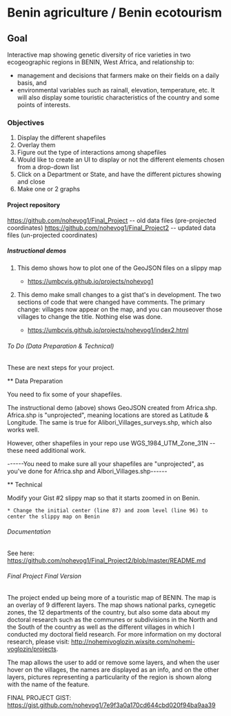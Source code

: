 
# Benin agriculture / Benin ecotourism

## Goal

Interactive map showing genetic diversity of rice varieties in two ecogeographic regions in BENIN, West Africa, 
and relationship to:
* management and decisions that farmers make on their fields on a daily basis, and
* environmental variables such as rainall, elevation, temperature, etc.
It will also display some touristic characteristics of the country and some points of interests.

### Objectives

1. Display the different shapefiles
2. Overlay them 
3. Figure out the type of interactions among shapefiles
4. Would like to create an UI to display or not the different elements chosen from a drop-down list
5. Click on a Department or State, and have the different pictures showing and close
6. Make one or 2 graphs

#### Project repository

https://github.com/nohevog1/Final_Project -- old data files (pre-projected coordinates)
https://github.com/nohevog1/Final_Project2 -- updated data files (un-projected coordinates)

##### Instructional demos

1. This demo shows how to plot one of the GeoJSON files on a slippy map

    * https://umbcvis.github.io/projects/nohevog1

2. This demo make small changes to a gist that's in development.  The two sections of code that were changed have comments. The primary change: villages now appear on the map, and you can mouseover those villages to change the title. Nothing else was done.

    * https://umbcvis.github.io/projects/nohevog1/index2.html

###### To Do (Data Preparation & Technical) 

These are next steps for your project.
   
   ** Data Preparation
   
You need to fix some of your shapefiles.  

The instructional demo (above) shows GeoJSON created from Africa.shp.  Africa.shp is "unprojected", meaning locations are stored as Latitude & Longitude. The same is true for Alibori_Villages_surveys.shp, which also works well.

However, other shapefiles in your repo use WGS_1984_UTM_Zone_31N -- these need additional work.

------You need to make sure all your shapefiles are "unprojected", as you've done for Africa.shp and Albori_Villages.shp------

   ** Technical

Modify your Gist #2 slippy map so that it starts zoomed in on Benin.

    * Change the initial center (line 87) and zoom level (line 96) to center the slippy map on Benin

###### Documentation

See here: https://github.com/nohevog1/Final_Project2/blob/master/README.md
    
###### Final Project Final Version

The project ended up being more of a touristic map of BENIN. The map is an overlay of 9 different layers. The map shows national parks, cynegetic zones, the 12 departments of the country, but also some data about my doctoral research such as the communes or subdivisions in the North and the South of the country as well as the different villages in which I conducted my doctoral field research. 
For more information on my doctoral research, please visit: http://nohemivoglozin.wixsite.com/nohemi-voglozin/projects.

The map allows the user to add or remove some layers, and when the user hover on the villages, the names are displayed as an info, and on the other layers, pictures representing a particularity of the region is shown along with the name of the feature.

FINAL PROJECT GIST: https://gist.github.com/nohevog1/7e9f3a0a170cd644cbd020f94ba9aa39
